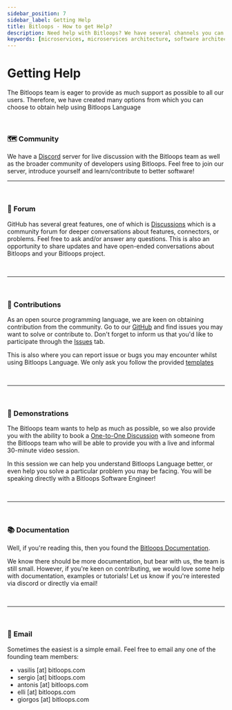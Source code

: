 ```yaml
---
sidebar_position: 7
sidebar_label: Getting Help
title: Bitloops - How to get Help? 
description: Need help with Bitloops? We have several channels you can access to get some help with the Bitloops Platform, Bitloops Language or any other topic regarding your software development project 
keywords: [microservices, microservices architecture, software architecture, software design patterns]
---
```


# Getting Help

The Bitloops team is eager to provide as much support as possible to all our users. Therefore, we have created many options from which you can choose to obtain help using Bitloops Language

&nbsp; 
&nbsp; 

### 🗺 Community

We have a [Discord](https://discord.gg/vj8EdZx8gK) server for live discussion with the Bitloops team as well as the broader community of developers using Bitloops. Feel free to join our server, introduce yourself and learn/contribute to better software!

___

&nbsp; 

### 💬 Forum

GitHub has several great features, one of which is [Discussions](https://github.com/bitloops/bitloops-language/discussions) which is a community forum for deeper conversations about features, connectors, or problems. Feel free to ask and/or answer any questions. This is also an opportunity to share updates and have open-ended conversations about Bitloops and your Bitloops project.  

&nbsp; 
&nbsp; 
___

&nbsp; 

### 🙌 Contributions

As an open source programming language, we are keen on obtaining contribution from the community. Go to our [GitHub](https://github.com/bitloops/bitloops-language) and find issues you may want to solve or contribute to. Don't forget to inform us that you'd like to participate through the [Issues](https://github.com/bitloops/bitloops-language/issues) tab. 

This is also where you can report issue or bugs you may encounter whilst using Bitloops Language. We only ask you follow the provided [templates](https://github.com/bitloops/bitloops-language/issues/new/choose)

&nbsp; 
&nbsp; 
___

&nbsp; 

### 📯 Demonstrations

The Bitloops team wants to help as much as possible, so we also provide you with the ability to book a [One-to-One Discussion](https://calendly.com/bitloops/30min?month=2022-11) with someone from the Bitloops team who will be able to provide you with a live and informal 30-minute video session. 

In this session we can help you understand Bitloops Language better, or even help you solve a particular problem you may be facing. You will be speaking directly with a Bitloops Software Engineer! 

&nbsp; 
&nbsp; 
___

&nbsp; 

### 📚 Documentation

Well, if you're reading this, then you found the [Bitloops Documentation](https://bitloops.com/docs/bitloops-language/category/introduction). 

We know there should be more documentation, but bear with us, the team is still small. However, if you're keen on contributing, we would love some help with documentation, examples or tutorials! Let us know if you're interested via discord or directly via email!

&nbsp; 
&nbsp; 
___

&nbsp; 

### 📧 Email

Sometimes the easiest is a simple email. Feel free to email any one of the founding team members:
- vasilis [at] bitloops.com
- sergio [at] bitloops.com
- antonis [at] bitloops.com
- elli [at] bitloops.com
- giorgos [at] bitloops.com